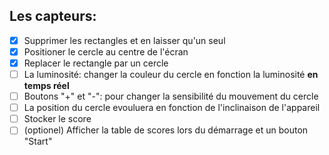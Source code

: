 ## Les capteurs:

- [x] Supprimer les rectangles et en laisser qu'un seul
- [x] Positioner le cercle au centre de l'écran
- [x] Replacer le rectangle par un cercle
- [ ] La luminosité: changer la couleur du cercle en fonction la luminosité **en temps réel**
- [ ] Boutons "+" et "-": pour changer la sensibilité du mouvement du cercle
- [ ] La position du cercle evouluera en fonction de l'inclinaison de l'appareil
- [ ] Stocker le score
- [ ] (optionel) Afficher la table de scores lors du démarrage et un bouton "Start"
